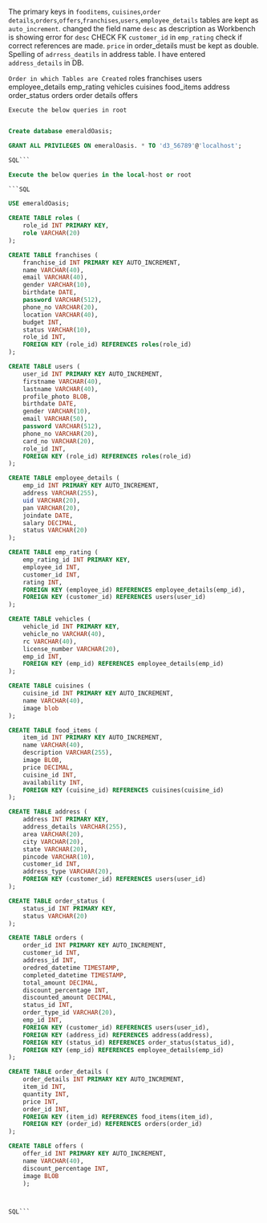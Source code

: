 The primary keys in `fooditems`, `cuisines`,`order details`,`orders`,`offers`,`franchises`,`users`,`employee_details` tables are kept as `auto_increment`.
changed the field name `desc` as description as Workbench is showing error for `desc`
CHECK FK `customer_id` in `emp_rating` check if correct references are made.
`price` in order_details must be kept as double.
Spelling of `adrress_deatils` in address table. I have entered `address_details` in DB.

`Order in which Tables are Created`
roles
franchises
users
employee_details
emp_rating
vehicles
cuisines
food_items
address
order_status
orders
order details
offers

`Execute the below queries in root`

````SQL

Create database emeraldOasis;

GRANT ALL PRIVILEGES ON emeralOasis. * TO 'd3_56789'@'localhost';

SQL```

Execute the below queries in the local-host or root

```SQL

USE emeraldOasis;

CREATE TABLE roles (
    role_id INT PRIMARY KEY,
    role VARCHAR(20)
);

CREATE TABLE franchises (
	franchise_id INT PRIMARY KEY AUTO_INCREMENT,
	name VARCHAR(40),
    email VARCHAR(40),
    gender VARCHAR(10),
    birthdate DATE,
    password VARCHAR(512),
    phone_no VARCHAR(20),
    location VARCHAR(40),
    budget INT,
    status VARCHAR(10),
    role_id INT,
    FOREIGN KEY (role_id) REFERENCES roles(role_id)
);

CREATE TABLE users (
	user_id INT PRIMARY KEY AUTO_INCREMENT,
	firstname VARCHAR(40),
    lastname VARCHAR(40),
    profile_photo BLOB,
    birthdate DATE,
	gender VARCHAR(10),
    email VARCHAR(50),
    password VARCHAR(512),
    phone_no VARCHAR(20),
    card_no VARCHAR(20),
    role_id INT,
    FOREIGN KEY (role_id) REFERENCES roles(role_id)
);

CREATE TABLE employee_details (
	emp_id INT PRIMARY KEY AUTO_INCREMENT,
	address VARCHAR(255),
    uid VARCHAR(20),
    pan VARCHAR(20),
    joindate DATE,
    salary DECIMAL,
    status VARCHAR(20)
);

CREATE TABLE emp_rating (
    emp_rating_id INT PRIMARY KEY,
    employee_id INT,
    customer_id INT,
    rating INT,
    FOREIGN KEY (employee_id) REFERENCES employee_details(emp_id),
    FOREIGN KEY (customer_id) REFERENCES users(user_id)
);

CREATE TABLE vehicles (
    vehicle_id INT PRIMARY KEY,
    vehicle_no VARCHAR(40),
    rc VARCHAR(40),
    license_number VARCHAR(20),
    emp_id INT,
    FOREIGN KEY (emp_id) REFERENCES employee_details(emp_id)
);

CREATE TABLE cuisines (
	cuisine_id INT PRIMARY KEY AUTO_INCREMENT,
	name VARCHAR(40),
    image blob
);

CREATE TABLE food_items (
	item_id INT PRIMARY KEY AUTO_INCREMENT,
	name VARCHAR(40),
    description VARCHAR(255),
    image BLOB,
    price DECIMAL,
    cuisine_id INT,
    availability INT,
    FOREIGN KEY (cuisine_id) REFERENCES cuisines(cuisine_id)
);

CREATE TABLE address (
	address INT PRIMARY KEY,
	address_details VARCHAR(255),
    area VARCHAR(20),
    city VARCHAR(20),
    state VARCHAR(20),
    pincode VARCHAR(10),
    customer_id INT,
    address_type VARCHAR(20),
    FOREIGN KEY (customer_id) REFERENCES users(user_id)
);

CREATE TABLE order_status (
	status_id INT PRIMARY KEY,
    status VARCHAR(20)
);

CREATE TABLE orders (
	order_id INT PRIMARY KEY AUTO_INCREMENT,
	customer_id INT,
    address_id INT,
    oredred_datetime TIMESTAMP,
    completed_datetime TIMESTAMP,
    total_amount DECIMAL,
    discount_percentage INT,
    discounted_amount DECIMAL,
    status_id INT,
    order_type_id VARCHAR(20),
    emp_id INT,
    FOREIGN KEY (customer_id) REFERENCES users(user_id),
    FOREIGN KEY (address_id) REFERENCES address(address),
    FOREIGN KEY (status_id) REFERENCES order_status(status_id),
    FOREIGN KEY (emp_id) REFERENCES employee_details(emp_id)
);

CREATE TABLE order_details (
	order_details INT PRIMARY KEY AUTO_INCREMENT,
	item_id INT,
    quantity INT,
    price INT,
    order_id INT,
    FOREIGN KEY (item_id) REFERENCES food_items(item_id),
    FOREIGN KEY (order_id) REFERENCES orders(order_id)
);

CREATE TABLE offers (
	offer_id INT PRIMARY KEY AUTO_INCREMENT,
	name VARCHAR(40),
    discount_percentage INT,
    image BLOB
    );



SQL```
````
